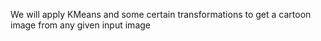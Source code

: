 We will apply KMeans and some certain transformations to get a cartoon image from any given input image
